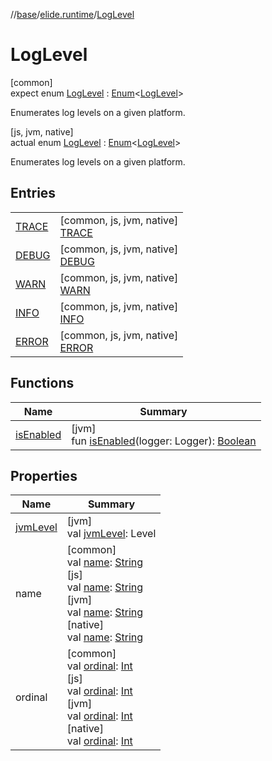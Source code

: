 //[base](../../../index.md)/[elide.runtime](../index.md)/[LogLevel](index.md)

# LogLevel

[common]\
expect enum [LogLevel](index.md) : [Enum](https://kotlinlang.org/api/latest/jvm/stdlib/kotlin/-enum/index.html)&lt;[LogLevel](index.md)&gt; 

Enumerates log levels on a given platform.

[js, jvm, native]\
actual enum [LogLevel](index.md) : [Enum](https://kotlinlang.org/api/latest/jvm/stdlib/kotlin/-enum/index.html)&lt;[LogLevel](index.md)&gt; 

Enumerates log levels on a given platform.

## Entries

| | |
|---|---|
| [TRACE](-t-r-a-c-e/index.md) | [common, js, jvm, native]<br>[TRACE](-t-r-a-c-e/index.md) |
| [DEBUG](-d-e-b-u-g/index.md) | [common, js, jvm, native]<br>[DEBUG](-d-e-b-u-g/index.md) |
| [WARN](-w-a-r-n/index.md) | [common, js, jvm, native]<br>[WARN](-w-a-r-n/index.md) |
| [INFO](-i-n-f-o/index.md) | [common, js, jvm, native]<br>[INFO](-i-n-f-o/index.md) |
| [ERROR](-e-r-r-o-r/index.md) | [common, js, jvm, native]<br>[ERROR](-e-r-r-o-r/index.md) |

## Functions

| Name | Summary |
|---|---|
| [isEnabled](is-enabled.md) | [jvm]<br>fun [isEnabled](is-enabled.md)(logger: Logger): [Boolean](https://kotlinlang.org/api/latest/jvm/stdlib/kotlin/-boolean/index.html) |

## Properties

| Name | Summary |
|---|---|
| [jvmLevel](jvm-level.md) | [jvm]<br>val [jvmLevel](jvm-level.md): Level |
| name | [common]<br>val [name](-e-r-r-o-r/index.md#-372974862%2FProperties%2F549607819): [String](https://kotlinlang.org/api/latest/jvm/stdlib/kotlin/-string/index.html)<br>[js]<br>val [name](../../lib.protobuf/-wire-type/-f-i-x-e-d32/index.md#-372974862%2FProperties%2F-951264851): [String](https://kotlinlang.org/api/latest/jvm/stdlib/kotlin/-string/index.html)<br>[jvm]<br>val [name](-e-r-r-o-r/index.md#-372974862%2FProperties%2F2111047947): [String](https://kotlinlang.org/api/latest/jvm/stdlib/kotlin/-string/index.html)<br>[native]<br>val [name](-e-r-r-o-r/index.md#-372974862%2FProperties%2F-1417547425): [String](https://kotlinlang.org/api/latest/jvm/stdlib/kotlin/-string/index.html) |
| ordinal | [common]<br>val [ordinal](-e-r-r-o-r/index.md#-739389684%2FProperties%2F549607819): [Int](https://kotlinlang.org/api/latest/jvm/stdlib/kotlin/-int/index.html)<br>[js]<br>val [ordinal](../../lib.protobuf/-wire-type/-f-i-x-e-d32/index.md#-739389684%2FProperties%2F-951264851): [Int](https://kotlinlang.org/api/latest/jvm/stdlib/kotlin/-int/index.html)<br>[jvm]<br>val [ordinal](-e-r-r-o-r/index.md#-739389684%2FProperties%2F2111047947): [Int](https://kotlinlang.org/api/latest/jvm/stdlib/kotlin/-int/index.html)<br>[native]<br>val [ordinal](-e-r-r-o-r/index.md#-739389684%2FProperties%2F-1417547425): [Int](https://kotlinlang.org/api/latest/jvm/stdlib/kotlin/-int/index.html) |
